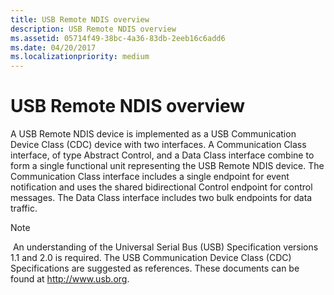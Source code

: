 ```yaml
---
title: USB Remote NDIS overview
description: USB Remote NDIS overview
ms.assetid: 05714f49-38bc-4a36-83db-2eeb16c6add6
ms.date: 04/20/2017
ms.localizationpriority: medium
---
```


# USB Remote NDIS overview




A USB Remote NDIS device is implemented as a USB Communication Device Class (CDC) device with two interfaces. A Communication Class interface, of type Abstract Control, and a Data Class interface combine to form a single functional unit representing the USB Remote NDIS device. The Communication Class interface includes a single endpoint for event notification and uses the shared bidirectional Control endpoint for control messages. The Data Class interface includes two bulk endpoints for data traffic.

>[!NOTE]
> An understanding of the Universal Serial Bus (USB) Specification versions 1.1 and 2.0 is required. The USB Communication Device Class (CDC) Specifications are suggested as references. These documents can be found at http://www.usb.org.

 

 

 





